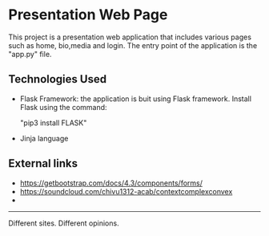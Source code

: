 # Presentation Web Page


This project is a presentation web application that includes various pages such as home, bio,media and login.
The entry point of the application is the "app.py" file.

## Technologies Used
- Flask Framework: the application is buit using Flask framework.
Install Flask using the command:


  "pip3 install FLASK"

- Jinja language


## External links

- https://getbootstrap.com/docs/4.3/components/forms/
- https://soundcloud.com/chivu1312-acab/contextcomplexconvex
- 
 ___ 


Different sites. Different opinions. 
